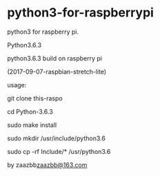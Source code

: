 # python3-for-raspberrypi
python3 for raspberry pi.


Python3.6.3

python3.6.3 build on raspberry pi 

(2017-09-07-raspbian-stretch-lite)


usage:

git clone this-raspo

cd Python-3.6.3

sudo make install

sudo mkdir /usr/include/python3.6

sudo cp -rf Include/* /usr/python3.6


by zaazbb<zaazbb@163.com>

